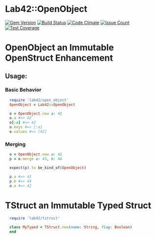 
# Lab42::OpenObject

[![Gem Version](https://badge.fury.io/rb/lab42_open_object.svg)](http://badge.fury.io/rb/lab42_open_object)
[![Build Status](https://travis-ci.org/RobertDober/lab42_open_object.svg?branch=master)](https://travis-ci.org/RobertDober/lab42_open_object)
[![Code Climate](https://codeclimate.com/github/RobertDober/lab42_open_object/badges/gpa.svg)](https://codeclimate.com/github/RobertDober/lab42_open_object)
[![Issue Count](https://codeclimate.com/github/RobertDober/lab42_open_object/badges/issue_count.svg)](https://codeclimate.com/github/RobertDober/lab42_open_object)
[![Test Coverage](https://codeclimate.com/github/RobertDober/lab42_open_object/badges/coverage.svg)](https://codeclimate.com/github/RobertDober/lab42_open_object)

# OpenObject an Immutable OpenStruct Enhancement

## Usage:

### Basic Behavior

```ruby literate
  require 'lab42/open_object'
  OpenObject = Lab42::OpenObject

  o = OpenObject.new a: 42
  o.a #=> 42
  o[:a] #=> 42
  o.keys #=> [:a]
  o.values #=> [42]
```


### Merging

```ruby literate
  o = OpenObject.new a: 42
  p = o.merge a: 43, b: 44

  expect(p).to be_kind_of(OpenObject)

  p.a #=> 43
  p.b #=> 44
  o.a #=> 42
```

# TStruct an Immutable Typed Struct

```ruby literate
  require 'lab42/tstruct'

  class MyTyped < TStruct.new(name: String, flag: Boolean)
  end
```
